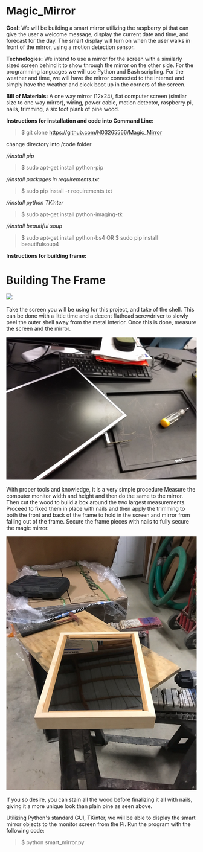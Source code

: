 # Magic_Mirror

**Goal:**
We will be building a smart mirror utilizing the raspberry pi that can give the user a welcome message, display the current date and time, and forecast for the day. The smart display will turn on when the user walks in front of the mirror, using a motion detection sensor. 

**Technologies:**
We intend to use a mirror for the screen with a similarly sized screen behind it to show through the mirror on the other side. For the programming languages we will use Python and Bash scripting. For the weather and time, we will have the mirror connected to the internet and simply have the weather and clock boot up in the corners of the screen.

**Bill of Materials:**
A one way mirror (12x24), flat computer screen (similar size to one way mirror), wiring, power cable, motion detector, raspberry pi, nails, trimming, a six foot plank of pine wood.

**Instructions for installation and code into Command Line:**
>$ git clone https://github.com/N03265566/Magic_Mirror

change directory into /code folder

*//install pip*
>$ sudo apt-get install python-pip

*//install packages in requirements.txt*
>$ sudo pip install -r requirements.txt

*//install python TKinter*
>$ sudo apt-get install python-imaging-tk

*//install beautiful soup*
>$ sudo apt-get install python-bs4
OR
>$ sudo pip install beautifulsoup4

**Instructions for building frame:**
# Building The Frame

![](tools.jpg)

Take the screen you will be using for this project, and take of the shell. This can be done with a little time and a decent flathead screwdriver to slowly peel the outer shell away from the metal interior. Once this is done, measure the screen and the mirror.

![](shell.jpg)

With proper tools and knowledge, it is a very simple procedure
Measure the computer monitor width and height and then do the same to the mirror. Then cut the wood to build a box around the two largest measurements. Proceed to fixed them in place with nails and then apply the trimming to both the front and back of the frame to hold in the screen and mirror from falling out of the frame. Secure the frame pieces with nails to fully secure the magic mirror.

![](finale.jpeg)

If you so desire, you can stain all the wood before finalizing it all with nails, giving it a more unique look than plain pine as seen above.


Utilizing Python's standard GUI, TKinter, we will be able to display the smart mirror objects to the monitor screen from the Pi.
Run the program with the following code:
>$ python smart_mirror.py
